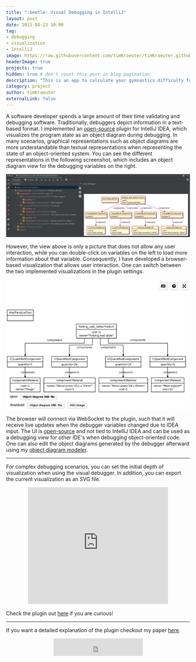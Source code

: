 ```yaml
---
title: ":beetle: Visual Debugging in IntelliJ"
layout: post
date: 2021-08-23 10:00
tag:
- debugging
- visualization
- IntelliJ
image: https://raw.githubusercontent.com/timKraeuter/timKraeuter.github.io/master/assets/images/visualDebugger/pluginIcon.png
headerImage: true
projects: true
hidden: true # don't count this post in blog pagination
description: "This is an app to calculate your gymnastics difficulty for all the gymnasts out there."
category: project
author: timKraeuter
externalLink: false
---
```


A software developer spends a large amount of their time validating and debugging
software.
Traditionally, debuggers depict information in a text-based format.
I implemented an [open-source](https://github.com/timKraeuter/VisualDebugger) plugin for IntelliJ IDEA, which visualizes the program state as an object diagram during debugging.
In many scenarios, graphical representations such as object diagrams are more understandable than textual representations when representing the state of an object-oriented system.
You can see the different representations in the following screenshot, which includes an object diagram view for the debugging variables on the right.

![Screenshot](https://raw.githubusercontent.com/timKraeuter/timKraeuter.github.io/master/assets/images/visualDebugger/overview.png)

However, the view above is only a picture that does not allow any user interaction, while you can double-click on variables on the left to load more information about that variable.
Consequently, I have developed a browser-based visualization that allows user interaction. One can switch between the two implemented visualizations in the plugin settings.

![Screenshot](https://raw.githubusercontent.com/timKraeuter/timKraeuter.github.io/master/assets/images/visualDebugger/webUI.png)

The browser will connect via WebSocket to the plugin, such that it will receive live updates when the debugger variables changed due to IDEA input.
The UI is [open-source](https://github.com/timKraeuter/object-diagram-modeler/tree/master/debugger) and not tied to IntelliJ IDEA and can be used as a debugging view for other IDE's when debugging object-oriented code.
One can also edit the object diagrams generated by the debugger afterward using my [object diagram modeler](https://timkraeuter.com/object-diagram-modeler/).

---

For complex debugging scenarios, you can set the initial depth of visualization when using the visual debugger.
In addition, you can export the current visualization as an SVG file.

<div style="text-align:center">
    <iframe frameborder="none" width="384px" height="319px" src="https://plugins.jetbrains.com/embeddable/card/16851"></iframe>
</div>

Check the plugin out [here](https://plugins.jetbrains.com/plugin/16851-visual-debugger) if you are curious!

---

If you want a detailed explanation of the plugin checkout my paper [here](https://github.com/timKraeuter/Visual_Debugging_in_IntelliJ/blob/main/Visual_Debugging_in_IntelliJ.pdf).

<div class="breaker"></div>

<div style="text-align:center">
    <iframe frameborder="none" width="245px" height="48px" src="https://plugins.jetbrains.com/embeddable/install/16851"></iframe>
</div>
